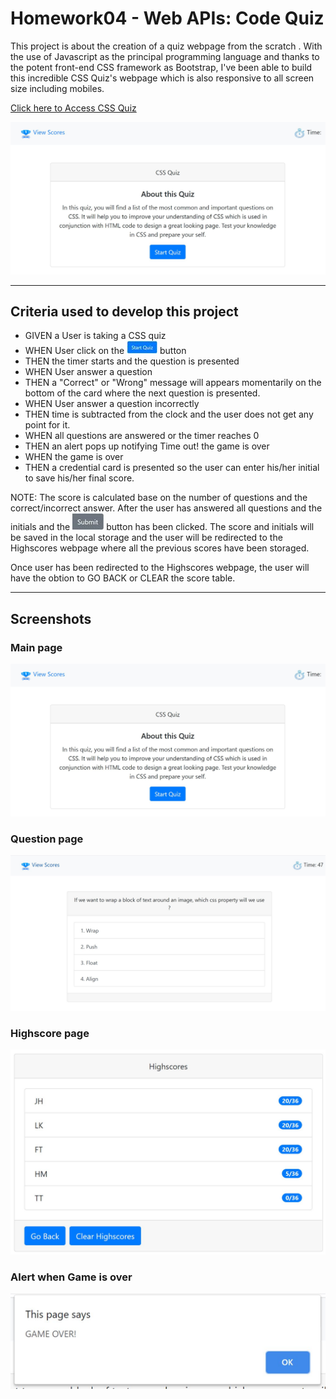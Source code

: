 # Homework04 - Web APIs: Code Quiz

This project is about the creation of a quiz webpage from the scratch . With the use of Javascript as the principal programming language and thanks to the potent front-end CSS framework as Bootstrap, I've been able to build this incredible CSS Quiz's webpage which is also responsive to all screen size including mobiles.

[Click here to Access CSS Quiz](https://chernanma.github.io/Homework04/)

![picture](./Assets/Images/main.jpg)

---

## Criteria used to develop this project

- GIVEN a User is taking a CSS quiz
- WHEN User click on the ![picture](./Assets/Images/startbutton.jpg) button
- THEN the timer starts and the question is presented
- WHEN User answer a question
- THEN a "Correct" or "Wrong" message will appears momentarily on the bottom of the card where the next question is presented. 
- WHEN User answer a question incorrectly
- THEN time is subtracted from the clock and the user does not get any point for it.
- WHEN all questions are answered or the timer reaches 0
- THEN an alert pops up notifying Time out! the game is over
- WHEN the game is over
- THEN a credential card is presented so the user can enter his/her initial to save his/her final score.

NOTE: The score is calculated base on the number of questions and the correct/incorrect answer. After the user has answered all questions and the initials and the ![picture](./Assets/Images/submit.jpg) button has been clicked. The score and initials will be saved in the local storage and the user will be redirected to the Highscores webpage where all the previous scores have been storaged.

Once user has been redirected to the Highscores webpage, the user will have the obtion to GO BACK or CLEAR the score table.

---
## Screenshots

### Main page

![picture](./Assets/Images/main.jpg)

### Question page
![picture](./Assets/Images/questions.jpg)

### Highscore page
![picture](./Assets/Images/highscores.jpg)

### Alert when Game is over
![picture](./Assets/Images/gameover.jpg)
